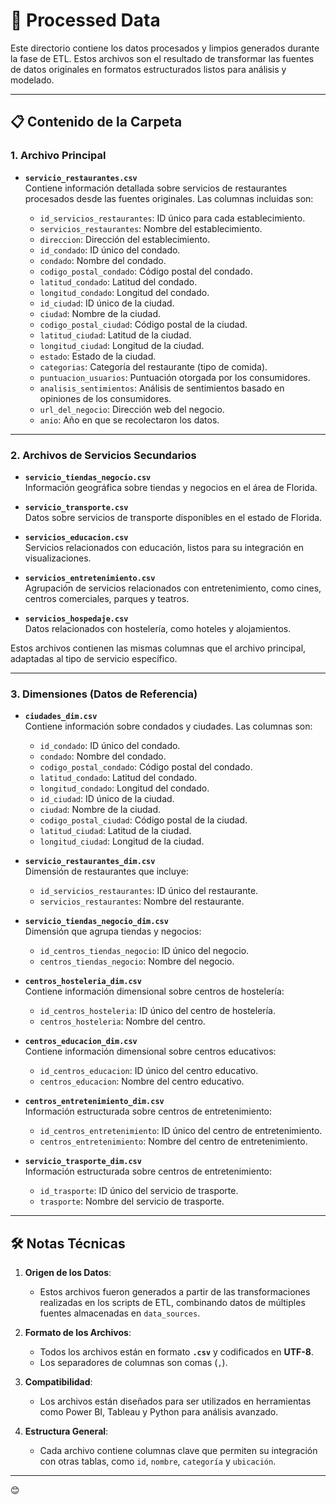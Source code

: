 # 📂 Processed Data

Este directorio contiene los datos procesados y limpios generados durante la fase de ETL. Estos archivos son el resultado de transformar las fuentes de datos originales en formatos estructurados listos para análisis y modelado.

---

## 📋 Contenido de la Carpeta

### 1. **Archivo Principal**

- **`servicio_restaurantes.csv`**  
  Contiene información detallada sobre servicios de restaurantes procesados desde las fuentes originales. Las columnas incluidas son:

  - `id_servicios_restaurantes`: ID único para cada establecimiento.  
  - `servicios_restaurantes`: Nombre del establecimiento.  
  - `direccion`: Dirección del establecimiento.  
  - `id_condado`: ID único del condado.  
  - `condado`: Nombre del condado.  
  - `codigo_postal_condado`: Código postal del condado.  
  - `latitud_condado`: Latitud del condado.  
  - `longitud_condado`: Longitud del condado.  
  - `id_ciudad`: ID único de la ciudad.  
  - `ciudad`: Nombre de la ciudad.  
  - `codigo_postal_ciudad`: Código postal de la ciudad.  
  - `latitud_ciudad`: Latitud de la ciudad.  
  - `longitud_ciudad`: Longitud de la ciudad.  
  - `estado`: Estado de la ciudad.  
  - `categorias`: Categoría del restaurante (tipo de comida).  
  - `puntuacion_usuarios`: Puntuación otorgada por los consumidores.  
  - `analisis_sentimientos`: Análisis de sentimientos basado en opiniones de los consumidores.  
  - `url_del_negocio`: Dirección web del negocio.  
  - `anio`: Año en que se recolectaron los datos.  

---

### 2. **Archivos de Servicios Secundarios**

- **`servicio_tiendas_negocio.csv`**  
  Información geográfica sobre tiendas y negocios en el área de Florida.  

- **`servicio_transporte.csv`**  
  Datos sobre servicios de transporte disponibles en el estado de Florida.  

- **`servicios_educacion.csv`**  
  Servicios relacionados con educación, listos para su integración en visualizaciones.  

- **`servicios_entretenimiento.csv`**  
  Agrupación de servicios relacionados con entretenimiento, como cines, centros comerciales, parques y teatros.  

- **`servicios_hospedaje.csv`**  
  Datos relacionados con hostelería, como hoteles y alojamientos.  

Estos archivos contienen las mismas columnas que el archivo principal, adaptadas al tipo de servicio específico.

---

### 3. **Dimensiones (Datos de Referencia)**

- **`ciudades_dim.csv`**  
  Contiene información sobre condados y ciudades. Las columnas son:
  - `id_condado`: ID único del condado.  
  - `condado`: Nombre del condado.  
  - `codigo_postal_condado`: Código postal del condado.  
  - `latitud_condado`: Latitud del condado.  
  - `longitud_condado`: Longitud del condado.  
  - `id_ciudad`: ID único de la ciudad.  
  - `ciudad`: Nombre de la ciudad.  
  - `codigo_postal_ciudad`: Código postal de la ciudad.  
  - `latitud_ciudad`: Latitud de la ciudad.  
  - `longitud_ciudad`: Longitud de la ciudad.  

- **`servicio_restaurantes_dim.csv`**  
  Dimensión de restaurantes que incluye:  
  - `id_servicios_restaurantes`: ID único del restaurante.  
  - `servicios_restaurantes`: Nombre del restaurante.  

- **`servicio_tiendas_negocio_dim.csv`**  
  Dimensión que agrupa tiendas y negocios:  
  - `id_centros_tiendas_negocio`: ID único del negocio.  
  - `centros_tiendas_negocio`: Nombre del negocio.  

- **`centros_hosteleria_dim.csv`**  
  Contiene información dimensional sobre centros de hostelería:  
  - `id_centros_hosteleria`: ID único del centro de hostelería.  
  - `centros_hosteleria`: Nombre del centro.  

- **`centros_educacion_dim.csv`**  
  Contiene información dimensional sobre centros educativos:  
  - `id_centros_educacion`: ID único del centro educativo.  
  - `centros_educacion`: Nombre del centro educativo.  

- **`centros_entretenimiento_dim.csv`**  
  Información estructurada sobre centros de entretenimiento:  
  - `id_centros_entretenimiento`: ID único del centro de entretenimiento.  
  - `centros_entretenimiento`: Nombre del centro de entretenimiento.

- **`servicio_trasporte_dim.csv`**  
  Información estructurada sobre centros de entretenimiento:  
  - `id_trasporte`: ID único del servicio de trasporte.  
  - `trasporte`: Nombre del servicio de trasporte. 
---

## 🛠️ Notas Técnicas

1. **Origen de los Datos**:  
   - Estos archivos fueron generados a partir de las transformaciones realizadas en los scripts de ETL, combinando datos de múltiples fuentes almacenadas en `data_sources`.

2. **Formato de los Archivos**:  
   - Todos los archivos están en formato **`.csv`** y codificados en **UTF-8**.
   - Los separadores de columnas son comas (`,`).

3. **Compatibilidad**:  
   - Los archivos están diseñados para ser utilizados en herramientas como Power BI, Tableau y Python para análisis avanzado.

4. **Estructura General**:  
   - Cada archivo contiene columnas clave que permiten su integración con otras tablas, como `id`, `nombre`, `categoría` y `ubicación`.

---

😊

